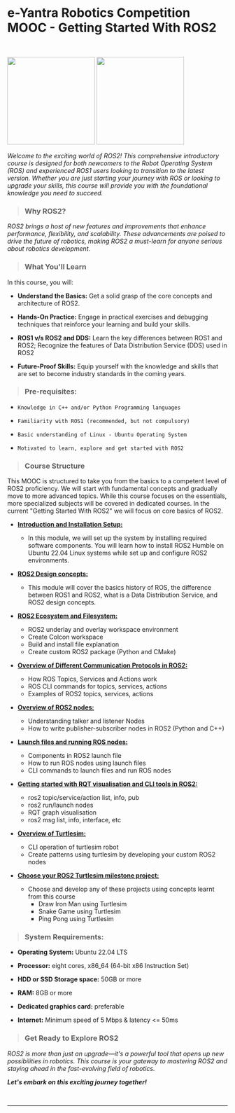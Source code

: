 # e-Yantra Robotics Competition MOOC - Getting Started With ROS2

</br>

<p float="auto">
<img height="200px" src="https://res.cloudinary.com/canonical/image/fetch/f_auto,q_auto,fl_sanitize,c_fill,w_2000,h_936/https://ubuntu.com/wp-content/uploads/a2df/ubuntu-robotics-ros2.png" />
<img height="200px" src="https://docs.ros.org/en/humble/_static/humble-small.png" />
</p>

*Welcome to the exciting world of ROS2! This comprehensive introductory course is designed for both newcomers to the Robot Operating System (ROS) and experienced ROS1 users looking to transition to the latest version. Whether you are just starting your journey with ROS or looking to upgrade your skills, this course will provide you with the foundational knowledge you need to succeed.*

> ### Why ROS2?

*ROS2 brings a host of new features and improvements that enhance performance, flexibility, and scalability. These advancements are poised to drive the future of robotics, making ROS2 a must-learn for anyone serious about robotics development.*

> ### What You'll Learn

In this course, you will:

* **Understand the Basics:** Get a solid grasp of the core concepts and architecture of ROS2.

* **Hands-On Practice:** Engage in practical exercises and debugging techniques that reinforce your learning and build your skills.

* **ROS1 v/s ROS2 and DDS:** Learn the key differences between ROS1 and ROS2; Recognize the features of Data Distribution Service (DDS) used in ROS2

* **Future-Proof Skills:** Equip yourself with the knowledge and skills that are set to become industry standards in the coming years.

> ### Pre-requisites:

* `Knowledge in C++ and/or Python Programming languages`
 
* `Familiarity with ROS1 (recommended, but not compulsory)`

* `Basic understanding of Linux - Ubuntu Operating System`

* `Motivated to learn, explore and get started with ROS2`

> ### Course Structure

This MOOC is structured to take you from the basics to a competent level of ROS2 proficiency. We will start with fundamental concepts and gradually move to more advanced topics. While this course focuses on the essentials, more specialized subjects will be covered in dedicated courses. In the current "Getting Started With ROS2" we will focus on core basics of ROS2.

- **<u>Introduction and Installation Setup:</u>**
	- In this module, we will set up the system by installing required software components. You will learn how to install ROS2 Humble on Ubuntu 22.04 Linux systems while set up and configure ROS2 environments.

- **<u>ROS2 Design concepts:</u>**
	- This module will cover the basics history of ROS, the difference between ROS1 and ROS2, what is a Data Distribution Service, and ROS2 design concepts.

- **<u>ROS2 Ecosystem and Filesystem:</u>**
	- ROS2 underlay and overlay workspace environment
	- Create Colcon workspace
	- Build and install file explanation
	- Create custom ROS2 package (Python and CMake) 


- **<u>Overview of Different Communication Protocols in ROS2:</u>**
	- How ROS Topics, Services and Actions work
	- ROS CLI commands for topics, services, actions
	- Examples of ROS2 topics, services, actions

- **<u>Overview of ROS2 nodes:</u>**
	- Understanding talker and listener Nodes
	- How to write publisher-subscriber nodes in ROS2 (Python and C++)

- **<u>Launch files and running ROS nodes:</u>**
	- Components in ROS2 launch file
	- How to run ROS nodes using launch files
	- CLI commands to launch files and run ROS nodes

- **<u>Getting started with RQT visualisation and CLI tools in ROS2:</u>**
	- ros2 topic/service/action list, info, pub
	- ros2 run/launch nodes
	- RQT graph visualisation
	- ros2 msg list, info, interface, etc

- **<u>Overview of Turtlesim:</u>**
	- CLI operation of turtlesim robot
	- Create patterns using turtlesim by developing your custom ROS2 nodes

- **<u>Choose your ROS2 Turtlesim milestone project:</u>**
	- Choose and develop any of these projects using concepts learnt from this course
		- Draw Iron Man using Turtlesim
		- Snake Game using Turtlesim
		- Ping Pong using Turtlesim


> ### System Requirements:

* **Operating System:** Ubuntu 22.04 LTS

* **Processor:** eight cores, x86_64 (64-bit x86 Instruction Set)

* **HDD or SSD Storage space:** 50GB or more

* **RAM:** 8GB or more

* **Dedicated graphics card:** preferable

* **Internet:** Minimum speed of 5 Mbps & latency <= 50ms

> ### Get Ready to Explore ROS2

*ROS2 is more than just an upgrade—it's a powerful tool that opens up new possibilities in robotics. This course is your gateway to mastering ROS2 and staying ahead in the fast-evolving field of robotics.*

***Let's embark on this exciting journey together!***

</br>

---
